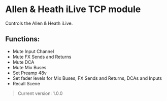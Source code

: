 # Allen & Heath iLive TCP module

Controls the Allen & Heath iLive.

## Functions:


* Mute Input Channel
* Mute FX Sends and Returns
* Mute DCA
* Mute Mix Buses
* Set Preamp 48v
* Set fader levels for Mix Buses, FX Sends and Returns, DCAs and Inputs
* Recall Scene

> Current version: 1.0.0

